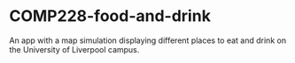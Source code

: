 # COMP228-food-and-drink
An app with a map simulation displaying different places to eat and drink on the University of Liverpool campus.
